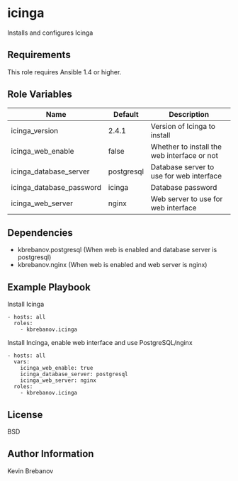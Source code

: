 icinga
======

Installs and configures Icinga

Requirements
------------

This role requires Ansible 1.4 or higher.

Role Variables
--------------

| Name                     | Default    | Description                                 |
|--------------------------|------------|---------------------------------------------|
| icinga_version           | 2.4.1      | Version of Icinga to install                |
| icinga_web_enable        | false      | Whether to install the web interface or not |
| icinga_database_server   | postgresql | Database server to use for web interface    |
| icinga_database_password | icinga     | Database password                           |
| icinga_web_server        | nginx      | Web server to use for web interface         |

Dependencies
------------

- kbrebanov.postgresql (When web is enabled and database server is postgresql)
- kbrebanov.nginx (When web is enabled and web server is nginx)

Example Playbook
----------------

Install Icinga
```
- hosts: all
  roles:
    - kbrebanov.icinga
```

Install Incinga, enable web interface and use PostgreSQL/nginx
```
- hosts: all
  vars:
    icinga_web_enable: true
    icinga_database_server: postgresql
    icinga_web_server: nginx
  roles:
    - kbrebanov.icinga
```

License
-------

BSD

Author Information
------------------

Kevin Brebanov
